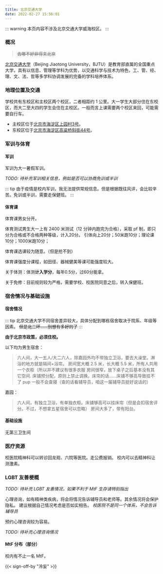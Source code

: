 ```yaml
---
title: 北京交通大学
date: 2022-02-27 15:56:01
---
```


::: warning
本页内容不涉及北京交通大学威海校区。
:::

### 概况

> ~~去哪不好非得来北京~~

[北京交通大学](https://www.bjtu.edu.cn)（Beijing Jiaotong University，BJTU）是教育部直属的全国重点大学，具有以信息、管理等学科为优势，以交通科学与技术为特色，工、管、经、理、文、法、哲等多学科协调发展的完备的学科培养体系。

### 地理位置及交通

学校共有东校区和主校区两个校区，二者相距约 1 公里。大一学生大部分住在东校区，而大二至大四的学生会住在主校区。一般而言上课需要两个校区来回，可能需要自行车。

- 主校区位于[北京市海淀区上园村3号](https://amap.com/place/B000A81K18)。
- 东校区位于[北京市海淀区高粱桥斜街44号](https://amap.com/place/B000A4EBC7)。

### 军训与体育

#### 军训

军训为大一暑假军训。

_TODO: 待补充军训相关信息，例如是否可以协商免训或半训_

::: tip
由于疫情是校内军训，我无法提供常规信息。但是根据既往风评，会比较辛苦。免训或半训，需要走保健班。
:::

#### 体育课

体育课男女分开。

体育测试男生大一上有 2400 米测试（12 分钟内跑完为合格），采取 pf 制，即只分为合格或不合格两种等级，计入20分。
引体向上20分；50米跑10分；理论课10分；1000米跑10分；

体育课选课较为随意。（但是抢不到）

体育课强度分课程，如田径、器械健美等课可能强度较大。

关于体测：体测**计入学分**，每年0.5分，过60分能拿。

关于免修：目前规则较为严格，需要学校、校医院同意之后，转入保健班。

### 宿舍情况与基础设施

#### 宿舍情况

::: tip
北京交通大学不同宿舍差异较大，具体分配到哪栋宿舍取决于院系、年级等因素。
~~但是北三环……别想有多好的了~~
:::

**由于北京市政策，必须住校。**

以下均为男生宿舍：
> 六人间，大一五人/大二六人，除嘉园外均不带独立卫浴，要去大澡堂。淋浴的地方就是隔间+浴帘。
> 房间宽大概 2.5 米，长大概 5.5 米，所有人共用一个衣柜（所以并不建议有很多衣服
> 房间很窄，放下桌子之后基本没有其它空间.
> 床铺预分配，原则上禁止调换。床帘的话……床铺不够高导致挂不了 pup
> 一般不会查寝（查的话看辅导员，咱这一届辅导员挺好说话的）

嘉园：
> 六人间，有独立卫浴，有单独衣柜。床铺够高可以挂床帘（但是会扣宿舍评分。不过，不想拿五星宿舍可以忽略）
> 房间大多了，带有阳台。

#### 基础设施

无第三卫生间

### 医疗资源
校医院精神科可以转诊回龙观、六院等医院。走公费报销。
校内可以去精神科让测激素。

### LGBT 友善梗概

_TODO: 待补充 LGBT 友善情况，如果不利于 MtF 生存请特别指出_

心理咨询，如有精神类疾病，将会将情况告诉辅导员和老师等。其余情况将会保护隐私。
建议根据自己情况考虑是否如实相告。
*校医院不是同一个体系，不会告诉辅导员*

预约心理咨询较为容易。

_TODO: 待补充心理咨询情况_

#### MtF 分布（部分）

校内有不止一名 MtF。


{{< sign-off-by "泠妄" >}}